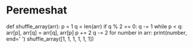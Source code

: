 # Peremeshat
def shuffle_array(arr):
    p = 1
    q = len(arr)
    if q % 2 == 0:
        q -= 1
    while p < q:
        arr[p], arr[q] = arr[q], arr[p]
        p += 2
        q -= 2
    for number in arr:
    	print(number, end=' ')
shuffle_array([1, 1, 1, 1, 1, 1])
